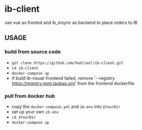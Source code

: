 # ib-client
use vue as fronted and ib_insync as backend to place orders to IB
  
## USAGE
### build from source code
- `git clone https://github.com/hadrianl/ib-client.git`
- `cd ib-client`
- `docker-compose up`
- if build ib-visual-frontend failed, remove '--registry https://registry.npm.taobao.org' from the frontend dockerfile
### pull from docker hub
- copy the `docker-compose.yml` and `ib.env` into `$YourDir`
- set up your own `ib.env`
- `cd $YourDir`
- `docker-compose up`